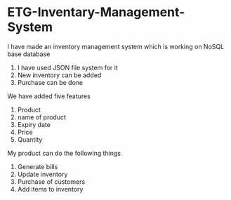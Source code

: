 # ETG-Inventary-Management-System
I have made an inventory management system which is working on NoSQL base database
1. I have used JSON file system for it
2. New inventory can be added
3.  Purchase can be done

We have added five features
1. Product
2. name of product
3. Expiry date
4. Price
5. Quantity

My product can do the following things
1. Generate bills
2. Update inventory
3. Purchase of customers
4. Add items to inventory
